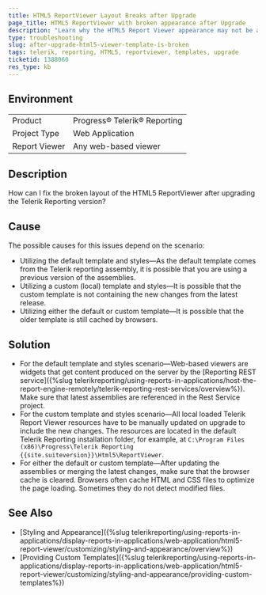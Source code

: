 ```yaml
---
title: HTML5 ReportViewer Layout Breaks after Upgrade
page_title: HTML5 ReportViewer with broken appearance after Upgrade
description: "Learn why the HTML5 Report Viewer appearance may not be as expecterd after upgrading Telerik Reporting and how to fix the problem."
type: troubleshooting
slug: after-upgrade-html5-viewer-template-is-broken
tags: telerik, reporting, HTML5, reportviewer, templates, upgrade
ticketid: 1388060
res_type: kb
---
```


## Environment

<table>
	<tr>
		<td>Product</td>
		<td>Progress® Telerik® Reporting</td>
	</tr>
	<tr>
		<td>Project Type</td>
		<td>Web Application</td>
	</tr>
	<tr>
		<td>Report Viewer</td>
		<td>Any web-based viewer</td>
	</tr>
</table>

## Description

How can I fix the broken layout of the HTML5 ReportViewer after upgrading the Telerik Reporting version?

## Cause

The possible causes for this issues depend on the scenario:

* Utilizing the default template and styles&mdash;As the default template comes from the Telerik reporting assembly, it is possible that you are using a previous version of the assemblies.
* Utilizing a custom (local) template and styles&mdash;It is possible that the custom template is not containing the new changes from the latest release.
* Utilizing either the default or custom template&mdash;It is possible that the older template is still cached by browsers.

## Solution

* For the default template and styles scenario&mdash;Web-based viewers are widgets that get content produced on the server by the [Reporting REST service]({%slug telerikreporting/using-reports-in-applications/host-the-report-engine-remotely/telerik-reporting-rest-services/overview%}). Make sure that latest assemblies are referenced in the Rest Service project.
* For the custom template and styles scenario&mdash;All local loaded Telerik Report Viewer resources have to be manually updated on upgrade to include the new changes. The resources are located in the default Telerik Reporting installation folder, for example, at `C:\Program Files (x86)\Progress\Telerik Reporting {{site.suiteversion}}\Html5\ReportViewer`.
* For either the default or custom template&mdash;After updating the assemblies or merging the latest changes, make sure that the browser cache is cleared. Browsers often cache HTML and CSS files to optimize the page loading. Sometimes they do not detect modified files.

## See Also

* [Styling and Appearance]({%slug telerikreporting/using-reports-in-applications/display-reports-in-applications/web-application/html5-report-viewer/customizing/styling-and-appearance/overview%})
* [Providing Custom Templates]({%slug telerikreporting/using-reports-in-applications/display-reports-in-applications/web-application/html5-report-viewer/customizing/styling-and-appearance/providing-custom-templates%})

